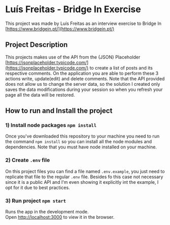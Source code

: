 # Luís Freitas - Bridge In Exercise

This project was made by Luís Freitas as an interview exercise to Bridge In [https://www.bridgein.pt/](https://www.bridgein.pt/)

## Project Description

This projects makes use of the API from the {JSON} Placeholder [https://jsonplaceholder.typicode.com/](https://jsonplaceholder.typicode.com/) to create a list of posts and its respective comments. On the application you are able to perform these 3 actions write, update(edit) and delete comments.
Note that the API provided does not allow us to change the server data, so the solution I created only saves the data modifications during your session so when you refresh your page all the data will be restored.

## How to run and Install the project

### 1) Install node packages `npm install`

Once you've downloaded this repository to your machine you need to run the command `npm install` so you can install all the node modules and dependencies.
Note that you must have node installed on your machine.

### 2) Create `.env` file

On this project files you can find a file named `.env.example`, you just need to replicate that file to the regular `.env` file.
Besides fo this case not necessary since it is a public API and I'm even showing it explicitly int the example, I opt for it due to best practices.

### 3) Run project `npm start`

Runs the app in the development mode.\
Open [http://localhost:3000](http://localhost:3000) to view it in the browser.
